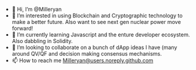 - 👋 Hi, I’m @Milleryan
- 👀 I’m interested in using Blockchain and Cryptographic technology to make a better future.  Also want to see next gen nuclear power move forward!
- 🌱 I’m currently learning Javascript and the enture developer ecosystem.  Also dabbling in Solidity.
- 💞️ I’m looking to collaborate on a bunch of dApp ideas I have (many around QV/QF and decision making consensus mechanisms.
- 📫 How to reach me Milleryan@users.noreply.github.com

<!---
Milleryan/Milleryan is a ✨ special ✨ repository because its `README.md` (this file) appears on your GitHub profile.
You can click the Preview link to take a look at your changes.
--->
